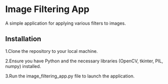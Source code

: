 # Image Filtering App

A simple application for applying various filters to images.

## Installation

1.Clone the repository to your local machine.

2.Ensure you have Python and the necessary libraries (OpenCV, tkinter, PIL, numpy) installed.

3.Run the image_filtering_app.py file to launch the application.
